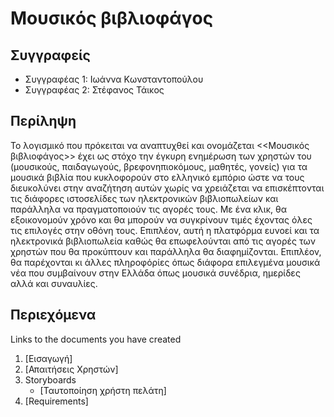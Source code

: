 # Μουσικός βιβλιοφάγος

## Συγγραφείς

- Συγγραφέας 1: Ιωάννα Κωνσταντοπούλου
- Συγγραφέας 2: Στέφανος Τάικος

## Περίληψη

Το λογισμικό που πρόκειται να αναπτυχθεί και ονομάζεται <<Μουσικός βιβλιοφάγος>> έχει ως στόχο την έγκυρη ενημέρωση των χρηστών του (μουσικούς, παιδαγωγούς, βρεφονηπιοκόμους, μαθητές, γονείς) για τα μουσικά βιβλία που κυκλοφορούν στο ελληνικό εμπόριο ώστε να τους διευκολύνει στην αναζήτηση αυτών χωρίς να χρειάζεται να επισκέπτονται τις διάφορες ιστοσελίδες των ηλεκτρονικών βιβλιοπωλείων και παράλληλα να πραγματοποιούν τις αγορές τους. Με ένα κλικ, θα εξοικονομούν χρόνο και θα μπορούν να συγκρίνουν τιμές έχοντας όλες τις επιλογές στην οθόνη τους. Επιπλέον, αυτή η πλατφόρμα ευνοεί και τα ηλεκτρονικά βιβλιοπωλεία καθώς θα επωφελούνται από τις αγορές των χρηστών  που θα προκύπτουν  και παράλληλα θα διαφημίζονται.
Επιπλέον, θα παρέχονται κι άλλες πληροφόρίες όπως διάφορα επιλεγμένα μουσικά νέα που συμβαίνουν στην Ελλάδα όπως μουσικά συνέδρια, ημερίδες αλλά και συναυλίες.


## Περιεχόμενα

Links to the documents you have created
  
1. [Εισαγωγή]
2. [Απαιτήσεις Χρηστών]
3. Storyboards
   * [Ταυτοποίηση χρήστη πελάτη]
3. [Requirements]
